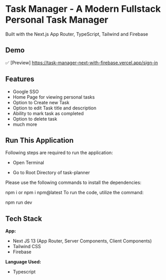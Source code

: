 # Task  Manager  - A Modern Fullstack Personal Task Manager

Built with the Next.js App Router, TypeScript, Tailwind and Firebase

## Demo

✅ [Preview] https://task-manager-next-with-firebase.vercel.app/sign-in

## Features

- Google SSO
- Home Page for viewing personal tasks
- Option to Create new Task
- Option to edit Task title and description
- Ability to mark task as completed
- Option to delete task
- much more

## Run This Application

Following steps are required to run the application:

- Open Terminal

- Go to Root Directory of task-planner

Please use the following commands to install the dependencies:

npm i 
or 
npm i npm@latest
To run the code, utilize the command:

npm run dev

## Tech Stack

**App:**

- Next JS 13 (App Router, Server Components, Client Components)
- Tailwind CSS
- Firebase

**Language Used:**

- Typescript

